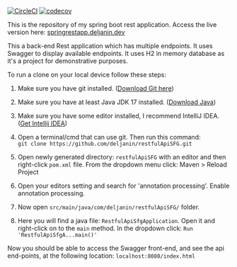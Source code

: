 [![CircleCI](https://dl.circleci.com/status-badge/img/gh/deljanin/restfulApiSFG/tree/master.svg?style=svg)](https://dl.circleci.com/status-badge/redirect/gh/deljanin/restfulApiSFG/tree/master)
[![codecov](https://codecov.io/github/deljanin/restfulApiSFG/branch/master/graph/badge.svg?token=IK87A9I2MZ)](https://codecov.io/github/deljanin/restfulApiSFG)

This is the repository of my spring boot rest application. Access the live version here: <a href="https://springrestapp.deljanin.dev/index.html">springrestapp.deljanin.dev</a>

This a back-end Rest application which has multiple endpoints. It uses Swagger to display available endpoints.
It uses H2 in memory database as it's a project for demonstrative purposes.

To run a clone on your local device follow these steps:

1. Make sure you have git installed. (<a href="https://git-scm.com/downloads">Download Git here</a>)


2. Make sure you have at least Java JDK 17 installed.
   (<a href="https://www.oracle.com/java/technologies/downloads/">Download Java</a>)


3. Make sure you have some editor installed, I recommend IntelliJ IDEA. <br />
   (<a href="https://www.jetbrains.com/idea/download/">Get Intellij IDEA</a>)


4. Open a terminal/cmd that can use git. Then run this command:<br />```git clone https://github.com/deljanin/restfulApiSFG.git ```


5. Open newly generated directory: ```restfulApiSFG``` with an editor and then right-click ```pom.xml``` file.
   From the dropdown menu click: Maven > Reload Project


6. Open your editors setting and search for 'annotation processing'. Enable annotation processing.


6. Now open ```src/main/java/com/deljanin/restfulApiSFG/``` folder.


7. Here you will find a java file: ```RestfulApiSfgApplication```.
   Open it and right-click on to the ```main``` method. In the dropdown click: ```Run 'RestfulApiSfgA...main()'```

Now you should be able to access the Swagger front-end, and see the api end-points, at the following location:
```localhost:8080/index.html```